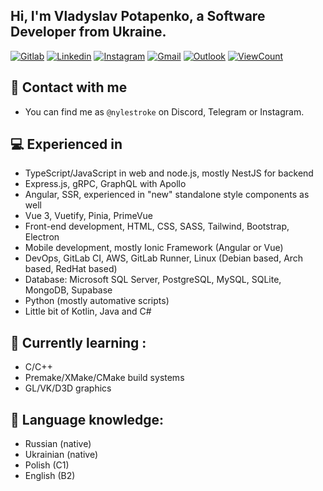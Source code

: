## Hi, I'm Vladyslav Potapenko, a Software Developer from Ukraine.

[![Gitlab](https://img.shields.io/badge/-Gitlab-000?style=flat&logo=Gitlab&logoColor=dark)](https://gitlab.com/nylestroke)
[![Linkedin](https://img.shields.io/badge/-LinkedIn-blue?style=flat&logo=Linkedin&logoColor=white)](https://www.linkedin.com/in/vpotapenko/)
[![Instagram](https://img.shields.io/badge/-Instagram-c13584?style=flat&labelColor=c13584&logo=instagram&logoColor=white)](https://www.instagram.com/nylestroke/)
[![Gmail](https://img.shields.io/badge/-Gmail-c14438?style=flat&logo=Gmail&logoColor=white)](mailto:vladyslav@potapenko.tech)
[![Outlook](https://img.shields.io/badge/-Outlook-0078D4?style=flat&logo=Microsoft-Outlook&logoColor=white)](mailto:vpotapenko@outlook.com)
[![ViewCount](https://views.whatilearened.today/views/github/nylestroke/nylestroke.svg)](https://views.whatilearened.today/views/github/nylestroke/nylestroke.svg)

## 📨 Contact with me
- You can find me as `@nylestroke` on Discord, Telegram or Instagram.

## 💻 Experienced in
- TypeScript/JavaScript in web and node.js, mostly NestJS for backend
- Express.js, gRPC, GraphQL with Apollo
- Angular, SSR, experienced in "new" standalone style components as well
- Vue 3, Vuetify, Pinia, PrimeVue
- Front-end development, HTML, CSS, SASS, Tailwind, Bootstrap, Electron
- Mobile development, mostly Ionic Framework (Angular or Vue)
- DevOps, GitLab CI, AWS, GitLab Runner, Linux (Debian based, Arch based, RedHat based)
- Database: Microsoft SQL Server, PostgreSQL, MySQL, SQLite, MongoDB, Supabase
- Python (mostly automative scripts)
- Little bit of Kotlin, Java and C#

## 📌 Currently learning :
- C/C++
- Premake/XMake/CMake build systems
- GL/VK/D3D graphics

## 🐾 Language knowledge:
- Russian (native)
- Ukrainian (native)
- Polish (C1)
- English (B2)
